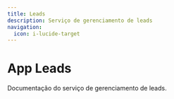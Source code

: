 ```yaml
---
title: Leads
description: Serviço de gerenciamento de leads
navigation:
  icon: i-lucide-target
---
```


# App Leads

Documentação do serviço de gerenciamento de leads.
